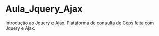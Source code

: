 # Aula_Jquery_Ajax
Introdução ao Jquery e Ajax. Plataforma de consulta de Ceps feita com Jquery e Ajax.

